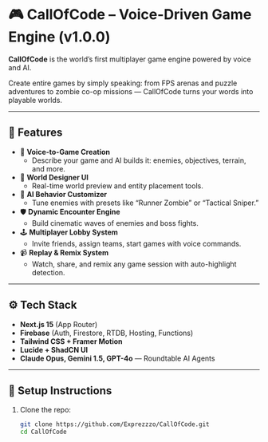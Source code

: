 # 🎮 CallOfCode – Voice-Driven Game Engine (v1.0.0)

**CallOfCode** is the world’s first multiplayer game engine powered by voice and AI.

Create entire games by simply speaking: from FPS arenas and puzzle adventures to zombie co-op missions — CallOfCode turns your words into playable worlds.

---

## 🚀 Features

- 🎤 **Voice-to-Game Creation**
  - Describe your game and AI builds it: enemies, objectives, terrain, and more.
- 🎨 **World Designer UI**
  - Real-time world preview and entity placement tools.
- 🧠 **AI Behavior Customizer**
  - Tune enemies with presets like “Runner Zombie” or “Tactical Sniper.”
- 🛡️ **Dynamic Encounter Engine**
  - Build cinematic waves of enemies and boss fights.
- 🕹️ **Multiplayer Lobby System**
  - Invite friends, assign teams, start games with voice commands.
- 📹 **Replay & Remix System**
  - Watch, share, and remix any game session with auto-highlight detection.

---

## ⚙️ Tech Stack

- **Next.js 15** (App Router)
- **Firebase** (Auth, Firestore, RTDB, Hosting, Functions)
- **Tailwind CSS + Framer Motion**
- **Lucide + ShadCN UI**
- **Claude Opus, Gemini 1.5, GPT-4o** — Roundtable AI Agents

---

## 🔐 Setup Instructions

1. Clone the repo:
   ```bash
   git clone https://github.com/Exprezzzo/CallOfCode.git
   cd CallOfCode